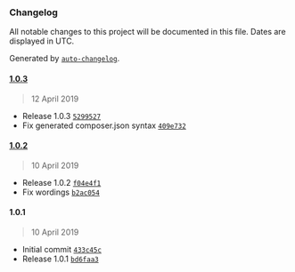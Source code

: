 ### Changelog

All notable changes to this project will be documented in this file. Dates are displayed in UTC.

Generated by [`auto-changelog`](https://github.com/CookPete/auto-changelog).

#### [1.0.3](https://github.com/magesuite/theme-generator/compare/1.0.2...1.0.3)

> 12 April 2019

- Release 1.0.3 [`5299527`](https://github.com/magesuite/theme-generator/commit/52995279e80c4693cba5de65a7333b33e19e22a1)
- Fix generated composer.json syntax [`409e732`](https://github.com/magesuite/theme-generator/commit/409e732e53c46acfae587b30f188566e5dc7df24)

#### [1.0.2](https://github.com/magesuite/theme-generator/compare/1.0.1...1.0.2)

> 10 April 2019

- Release 1.0.2 [`f04e4f1`](https://github.com/magesuite/theme-generator/commit/f04e4f11160d27efedc7ffdbc67b2d7f35a3c123)
- Fix wordings [`b2ac054`](https://github.com/magesuite/theme-generator/commit/b2ac0540d4e17454f9e1e51edca603967d92f870)

#### 1.0.1

> 10 April 2019

- Initial commit [`433c45c`](https://github.com/magesuite/theme-generator/commit/433c45cb56a7d04d77323e5dac556d0bba2fa838)
- Release 1.0.1 [`bd6faa3`](https://github.com/magesuite/theme-generator/commit/bd6faa366e324ad4b52b63641610f866979c41f0)
